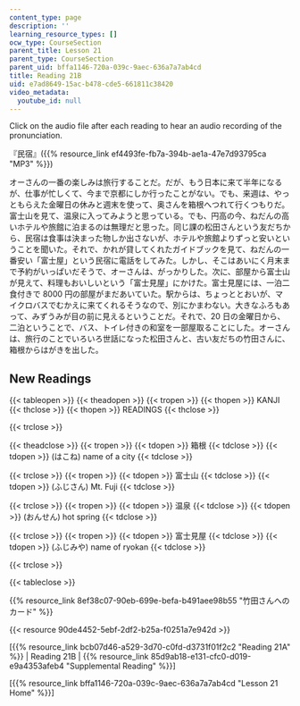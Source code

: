 ```yaml
---
content_type: page
description: ''
learning_resource_types: []
ocw_type: CourseSection
parent_title: Lesson 21
parent_type: CourseSection
parent_uid: bffa1146-720a-039c-9aec-636a7a7ab4cd
title: Reading 21B
uid: e7ad8649-15ac-b478-cde5-661811c38420
video_metadata:
  youtube_id: null
---
```


Click on the audio file after each reading to hear an audio recording of the pronunciation.

『民宿』({{% resource_link ef4493fe-fb7a-394b-ae1a-47e7d93795ca "MP3" %}})

オーさんの一番の楽しみは旅行することだ。だが、もう日本に来て半年になるが、仕事が忙しくて、今まで京都にしか行ったことがない。でも、来週は、やっともらえた金曜日の休みと週末を使って、奥さんを箱根へつれて行くつもりだ。富士山を見て、温泉に入ってみようと思っている。でも、円高の今、ねだんの高いホテルや旅館に泊まるのは無理だと思った。同じ課の松田さんという友だちから、民宿は食事は決まった物しか出さないが、ホテルや旅館よりずっと安いということを聞いた。それで、かれが貸してくれたガイドブックを見て、ねだんの一番安い「富士屋」という民宿に電話をしてみた。しかし、そこはあいにく月末まで予約がいっぱいだそうで、オーさんは、がっかりした。次に、部屋から富士山が見えて、料理もおいしいという「富士見屋」にかけた。富士見屋には、一泊二食付きで 8000 円の部屋がまだあいていた。駅からは、ちょっととおいが、マイクロバスでむかえに来てくれるそうなので、別にかまわない。大きなふろもあって、みずうみが目の前に見えるということだ。それで、20 日の金曜日から、二泊ということで、バス、トイレ付きの和室を一部屋取ることにした。オーさんは、旅行のことでいろいろ世話になった松田さんと、古い友だちの竹田さんに、箱根からはがきを出した。

New Readings
------------

{{< tableopen >}}
{{< theadopen >}}
{{< tropen >}}
{{< thopen >}}
KANJI
{{< thclose >}}
{{< thopen >}}
READINGS
{{< thclose >}}

{{< trclose >}}

{{< theadclose >}}
{{< tropen >}}
{{< tdopen >}}
箱根
{{< tdclose >}}
{{< tdopen >}}
(はこね) name of a city
{{< tdclose >}}

{{< trclose >}}
{{< tropen >}}
{{< tdopen >}}
富士山
{{< tdclose >}}
{{< tdopen >}}
(ふじさん) Mt. Fuji
{{< tdclose >}}

{{< trclose >}}
{{< tropen >}}
{{< tdopen >}}
温泉
{{< tdclose >}}
{{< tdopen >}}
(おんせん) hot spring
{{< tdclose >}}

{{< trclose >}}
{{< tropen >}}
{{< tdopen >}}
富士見屋
{{< tdclose >}}
{{< tdopen >}}
(ふじみや) name of ryokan
{{< tdclose >}}

{{< trclose >}}

{{< tableclose >}}

{{% resource_link 8ef38c07-90eb-699e-befa-b491aee98b55 "竹田さんへのカード" %}}

{{< resource 90de4452-5ebf-2df2-b25a-f0251a7e942d >}}

\[{{% resource_link bcb07d46-a529-3d70-c0fd-d3731f01f2c2 "Reading 21A" %}} | Reading 21B | {{% resource_link 85d9ab18-e131-cfc0-d019-e9a4353afeb4 "Supplemental Reading" %}}\]

\[{{% resource_link bffa1146-720a-039c-9aec-636a7a7ab4cd "Lesson 21 Home" %}}\]